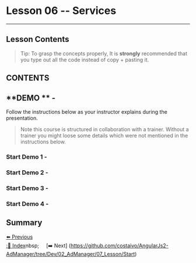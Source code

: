 # Lesson 06 -- Services
----------
## Lesson Contents



> Tip: To grasp the concepts properly, It is **strongly** recommended that you type out all the code instead of copy + pasting it. 

## CONTENTS

## **DEMO ** - 
Follow the instructions below as your instructor explains during the presentation. 

> Note this course is structured in collaboration with a trainer. Without a trainer you might loose some details which were not mentioned in the instructions below. 

### **Start Demo 1** - 

### **Start Demo 2** - 

### **Start Demo 3** - 


### **Start Demo 4** - 



## Summary





[:arrow_left: Previous](https://github.com/costaivo/AngularJs2-AdManager/tree/Dev/02_AdManager/05_Lesson/Start)  &nbsp;&nbsp;&nbsp;&nbsp;&nbsp;&nbsp;&nbsp;&nbsp;&nbsp;&nbsp;&nbsp;&nbsp;                    
[::1234: Index](https://github.com/costaivo/AdManagerUI-AngularJs2/tree/Dev)nbsp;&nbsp;&nbsp;&nbsp;&nbsp; 
 [:arrow_right: Next] (https://github.com/costaivo/AngularJs2-AdManager/tree/Dev/02_AdManager/07_Lesson/Start)



